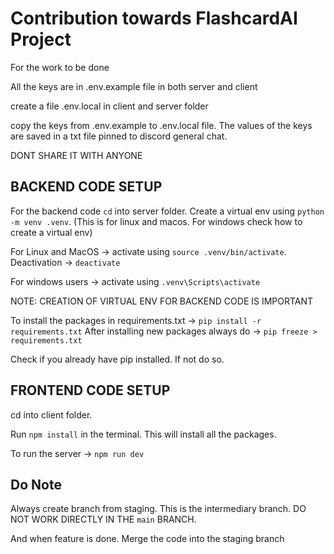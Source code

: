 # Contribution towards FlashcardAI Project

For the work to be done

All the keys are in .env.example file in both server and client

create a file .env.local in client and server folder

copy the keys from .env.example to .env.local file. The values of the keys are saved in a txt file pinned to discord general chat.

DONT SHARE IT WITH ANYONE

## BACKEND CODE SETUP

For the backend code `cd` into server folder. Create a virtual env using `python -m venv .venv`. (This is for linux and macos. For windows check how to create a virtual env)

For Linux and MacOS -> activate using `source .venv/bin/activate`. Deactivation -> `deactivate`

For windows users -> activate using `.venv\Scripts\activate`

NOTE: CREATION OF VIRTUAL ENV FOR BACKEND CODE IS IMPORTANT

To install the packages in requirements.txt -> `pip install -r requirements.txt`
After installing new packages always do -> `pip freeze > requirements.txt`

Check if you already have pip installed. If not do so.

## FRONTEND CODE SETUP

cd into client folder.

Run `npm install` in the terminal. This will install all the packages.

To run the server -> `npm run dev`

## Do Note

Always create branch from staging. This is the intermediary branch. DO NOT WORK DIRECTLY IN THE `main` BRANCH.

And when feature is done. Merge the code into the staging branch
